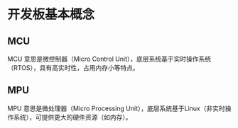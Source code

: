 # 开发板基本概念

## MCU

MCU 意思是微控制器（Micro Control Unit），底层系统基于实时操作系统（RTOS），具有高实时性，占用内存小等特点。

## MPU

MPU 意思是微处理器（Micro Processing Unit），底层系统基于Linux（非实时操作系统），可提供更大的硬件资源（如内存）。